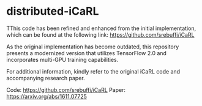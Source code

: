 # distributed-iCaRL
TThis code has been refined and enhanced from the initial implementation, which can be found at the following link: https://github.com/srebuffi/iCaRL

As the original implementation has become outdated, this repository presents a modernized version that utilizes TensorFlow 2.0 and incorporates multi-GPU training capabilities.

For additional information, kindly refer to the original iCaRL code and accompanying research paper.

Code: https://github.com/srebuffi/iCaRL
Paper: https://arxiv.org/abs/1611.07725
